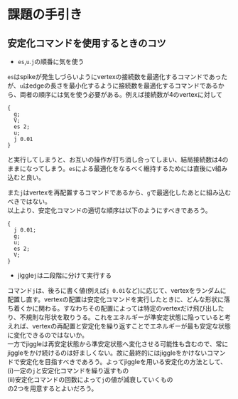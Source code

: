 # 課題の手引き
## 安定化コマンドを使用するときのコツ
- `es`,`u`.`j`の順番に気を使う

`es`はspikeが発生しづらいようにvertexの接続数を最適化するコマンドであったが、`u`はedgeの長さを最小化するように接続数を最適化するコマンドであるから、両者の順序には気を使う必要がある。例えば接続数が4のvertexに対して
```
{
  g;
  V;
  es 2;
  u;
  j 0.01
}
```
と実行してしまうと、お互いの操作が打ち消し合ってしまい、結局接続数は4のままになってしまう。`es`による最適化をなるべく維持するためには直後に`V`組み込むと良い。

また`j`はvertexを再配置するコマンドであるから、`g`で最適化したあとに組み込むべきではない。   
以上より、安定化コマンドの適切な順序は以下のようにすべきであろう。
```
{
  j 0.01;
  g;
  u;
  es 2;
  V;
}
```

- jiggle`j`は二段階に分けて実行する  

コマンド`j`は、後ろに書く値(例えば`j 0.01`など)に応じて、vertexをランダムに配置し直す。vertexの配置は安定化コマンドを実行したときに、どんな形状に落ち着くかに関わる。すなわちその配置によっては特定のvertexだけ飛び出したり、不規則な形状を取りうる。これをエネルギーが準安定状態に陥っていると考えれば、vertexの再配置と安定化を繰り返すことでエネルギーが最も安定な状態に変化できるのではないか。   
一方でjiggleは再安定状態から準安定状態へ変化させる可能性も含むので、常にjiggleをかけ続けるのは好ましくない。故に最終的にはjiggleをかけないコマンドで安定化を目指すべきであろう。よってjiggleを用いる安定化の方法として、   
 (ⅰ)一定の`j`と安定化コマンドを繰り返すもの      
 (ⅱ)安定化コマンドの回数によって`j`の値が減衰していくもの   
の2つを用意するとよいだろう。
  

